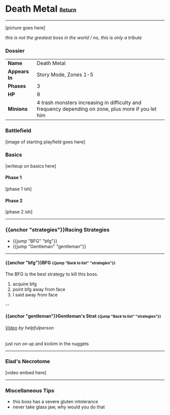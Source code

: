 # Death Metal <small><sub><sup>[Return](./)</sup></sub></small>
---

[picture goes here]

_this is not the greatest boss in the world / no, this is only a tribute_

### Dossier
|||
|---|---|
|__Name__|Death Metal|
|__Appears In__| Story Mode, Zones 1-5|
|__Phases__|3|
|__HP__| 9|
|__Minions__| 4 trash monsters increasing in difficulty and frequency depending on zone, plus more if you let him|

### Battlefield
[image of starting playfield goes here]

### Basics
[writeup on basics here]

#### Phase 1
[phase 1 ish]

#### Phase 2
[phase 2 ish]

---
### {{anchor "strategies"}}Racing Strategies
- {{jump "BFG" "bfg"}}
- {{jump "Gentleman" "gentleman"}}

---
#### {{anchor "bfg"}}BFG <small>{{jump "Back to list" "strategies"}}</small>

The BFG is the best strategy to kill this boss.

1. acquire bfg
2. point bfg away from face
3. I said away from face

--
#### {{anchor "gentleman"}}Gentleman's Strat <small>{{jump "Back to list" "strategies"}}</small>

###### [Video](http://www.youtube.com/watch?v=ZjK1oEm8MY8) by helpfulperson</small>
just run on up and kickim in the nuggets

---
### Elad's Necrotome

[video embed here]

---
### Miscellaneous Tips
- this boss has a severe gluten intolerance
- never take glass jaw, why would you do that
